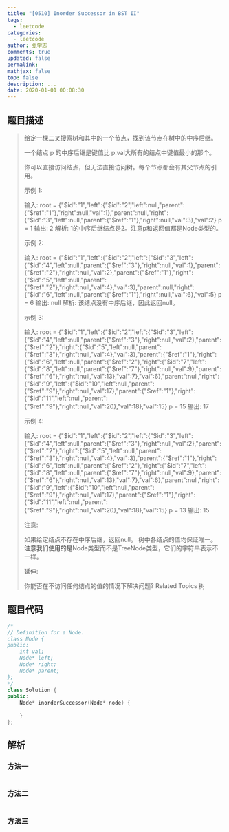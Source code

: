 ```yaml
---
title: "[0510] Inorder Successor in BST II"
tags:
  - leetcode
categories:
  - leetcode
author: 张学志
comments: true
updated: false
permalink:
mathjax: false
top: false
description: ...
date: 2020-01-01 00:08:30
---
```


## 题目描述

> 给定一棵二叉搜索树和其中的一个节点，找到该节点在树中的中序后继。 
> 
> 一个结点 p 的中序后继是键值比 p.val大所有的结点中键值最小的那个。 
> 
> 你可以直接访问结点，但无法直接访问树。每个节点都会有其父节点的引用。 
> 
> 
> 
> 示例 1: 
> 
> 
> 
> 输入: 
> root = {"$id":"1","left":{"$id":"2","left":null,"parent":{"$ref":"1"},"right":null,"val":1},"parent":null,"right":{"$id":"3","left":null,"parent":{"$ref":"1"},"right":null,"val":3},"val":2}
> p = 1
> 输出: 2
> 解析: 1的中序后继结点是2。注意p和返回值都是Node类型的。
> 
> 
> 示例 2: 
> 
> 
> 
> 输入: 
> root = {"$id":"1","left":{"$id":"2","left":{"$id":"3","left":{"$id":"4","left":null,"parent":{"$ref":"3"},"right":null,"val":1},"parent":{"$ref":"2"},"right":null,"val":2},"parent":{"$ref":"1"},"right":{"$id":"5","left":null,"parent":{"$ref":"2"},"right":null,"val":4},"val":3},"parent":null,"right":{"$id":"6","left":null,"parent":{"$ref":"1"},"right":null,"val":6},"val":5}
> p = 6
> 输出: null
> 解析: 该结点没有中序后继，因此返回null。
> 
> 
> 示例 3: 
> 
> 
> 
> 输入: 
> root = {"$id":"1","left":{"$id":"2","left":{"$id":"3","left":{"$id":"4","left":null,"parent":{"$ref":"3"},"right":null,"val":2},"parent":{"$ref":"2"},"right":{"$id":"5","left":null,"parent":{"$ref":"3"},"right":null,"val":4},"val":3},"parent":{"$ref":"1"},"right":{"$id":"6","left":null,"parent":{"$ref":"2"},"right":{"$id":"7","left":{"$id":"8","left":null,"parent":{"$ref":"7"},"right":null,"val":9},"parent":{"$ref":"6"},"right":null,"val":13},"val":7},"val":6},"parent":null,"right":{"$id":"9","left":{"$id":"10","left":null,"parent":{"$ref":"9"},"right":null,"val":17},"parent":{"$ref":"1"},"right":{"$id":"11","left":null,"parent":{"$ref":"9"},"right":null,"val":20},"val":18},"val":15}
> p = 15
> 输出: 17
> 
> 
> 示例 4: 
> 
> 
> 
> 输入: 
> root = {"$id":"1","left":{"$id":"2","left":{"$id":"3","left":{"$id":"4","left":null,"parent":{"$ref":"3"},"right":null,"val":2},"parent":{"$ref":"2"},"right":{"$id":"5","left":null,"parent":{"$ref":"3"},"right":null,"val":4},"val":3},"parent":{"$ref":"1"},"right":{"$id":"6","left":null,"parent":{"$ref":"2"},"right":{"$id":"7","left":{"$id":"8","left":null,"parent":{"$ref":"7"},"right":null,"val":9},"parent":{"$ref":"6"},"right":null,"val":13},"val":7},"val":6},"parent":null,"right":{"$id":"9","left":{"$id":"10","left":null,"parent":{"$ref":"9"},"right":null,"val":17},"parent":{"$ref":"1"},"right":{"$id":"11","left":null,"parent":{"$ref":"9"},"right":null,"val":20},"val":18},"val":15}
> p = 13
> 输出: 15
> 
> 
> 
> 
> 注意: 
> 
> 
> 如果给定结点不存在中序后继，返回null。 
> 树中各结点的值均保证唯一。 
> <font color="#333333" face="Helvetica Neue, Helvetica, Arial, sans-serif">注意我们使用的是</font>Node类型而不是TreeNode类型，它们的字符串表示不一样。 
> 
> 
> 
> 
> 延伸: 
> 
> 你能否在不访问任何结点的值的情况下解决问题? 
> Related Topics 树

## 题目代码

```cpp
/*
// Definition for a Node.
class Node {
public:
    int val;
    Node* left;
    Node* right;
    Node* parent;
};
*/
class Solution {
public:
    Node* inorderSuccessor(Node* node) {
        
    }
};
```

## 解析

### 方法一

```cpp

```

### 方法二

```cpp

```

### 方法三

```cpp

```

